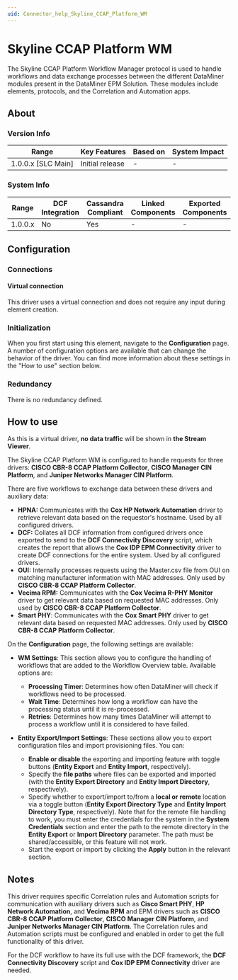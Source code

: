 ```yaml
---
uid: Connector_help_Skyline_CCAP_Platform_WM
---
```


# Skyline CCAP Platform WM

The Skyline CCAP Platform Workflow Manager protocol is used to handle workflows and data exchange processes between the different DataMiner modules present in the DataMiner EPM Solution. These modules include elements, protocols, and the Correlation and Automation apps.

## About

### Version Info

| **Range**            | **Key Features** | **Based on** | **System Impact** |
|----------------------|------------------|--------------|-------------------|
| 1.0.0.x \[SLC Main\] | Initial release  | \-           | \-                |

### System Info

| **Range** | **DCF Integration** | **Cassandra Compliant** | **Linked Components** | **Exported Components** |
|-----------|---------------------|-------------------------|-----------------------|-------------------------|
| 1.0.0.x   | No                  | Yes                     | \-                    | \-                      |

## Configuration

### Connections

#### Virtual connection

This driver uses a virtual connection and does not require any input during element creation.

### Initialization

When you first start using this element, navigate to the **Configuration** page. A number of configuration options are available that can change the behavior of the driver. You can find more information about these settings in the "How to use" section below.

### Redundancy

There is no redundancy defined.

## How to use

As this is a virtual driver, **no data traffic** will be shown in **the Stream Viewer**.

The Skyline CCAP Platform WM is configured to handle requests for three drivers: **CISCO CBR-8 CCAP Platform Collector**, **CISCO Manager CIN Platform**, and **Juniper Networks Manager CIN Platform**.

There are five workflows to exchange data between these drivers and auxiliary data:

- **HPNA:** Communicates with the **Cox HP Network Automation** driver to retrieve relevant data based on the requestor's hostname. Used by all configured drivers.
- **DCF:** Collates all DCF information from configured drivers once exported to send to the **DCF Connectivity Discovery** script, which creates the report that allows the **Cox IDP EPM Connectivity** driver to create DCF connections for the entire system. Used by all configured drivers.
- **OUI:** Internally processes requests using the Master.csv file from OUI on matching manufacturer information with MAC addresses. Only used by **CISCO CBR-8 CCAP Platform Collector**.
- **Vecima RPM:** Communicates with the **Cox Vecima R-PHY Monitor** driver to get relevant data based on requested MAC addresses. Only used by **CISCO CBR-8 CCAP Platform Collector**.
- **Smart PHY**: Communicates with the **Cox Smart PHY** driver to get relevant data based on requested MAC addresses. Only used by **CISCO CBR-8 CCAP Platform Collector**.

On the **Configuration** page, the following settings are available:

- **WM Settings**: This section allows you to configure the handling of workflows that are added to the Workflow Overview table. Available options are:

  - **Processing Timer**: Determines how often DataMiner will check if workflows need to be processed.
  - **Wait Time**: Determines how long a workflow can have the processing status until it is re-processed.
  - **Retries**: Determines how many times DataMiner will attempt to process a workflow until it is considered to have failed.

- **Entity Export/Import Settings**: These sections allow you to export configuration files and import provisioning files. You can:

  - **Enable or disable** the exporting and importing feature with toggle buttons (**Entity Export** and **Entity Import**, respectively).
  - Specify the **file paths** where files can be exported and imported (with the **Entity Export Directory** and **Entity Import Directory**, respectively).
  - Specify whether to export/import to/from a **local or remote** location via a toggle button (**Entity Export Directory Type** and **Entity Import Directory Type**, respectively).
    Note that for the remote file handling to work, you must enter the credentials for the system in the **System Credentials** section and enter the path to the remote directory in the **Entity Export** or **Import Directory** parameter. The path must be shared/accessible, or this feature will not work.
  - Start the export or import by clicking the **Apply** button in the relevant section.

## Notes

This driver requires specific Correlation rules and Automation scripts for communication with auxiliary drivers such as **Cisco Smart PHY**, **HP Network Automation**, and **Vecima RPM** and EPM drivers such as **CISCO CBR-8 CCAP Platform Collector**, **CISCO Manager CIN Platform**, and **Juniper Networks Manager CIN Platform**. The Correlation rules and Automation scripts must be configured and enabled in order to get the full functionality of this driver.

For the DCF workflow to have its full use with the DCF framework, the **DCF Connectivity Discovery** script and **Cox IDP EPM Connectivity** driver are needed.
